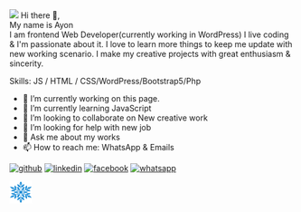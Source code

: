 <img src="https://media.licdn.com/dms/image/v2/D4E16AQHrFQFw_PN-eQ/profile-displaybackgroundimage-shrink_350_1400/profile-displaybackgroundimage-shrink_350_1400/0/1739020651740?e=1744848000&v=beta&t=FAEL-19ycZXuvRYM_LOxpxf-ZMKs0XOP1xhqPhTcJkE">
Hi there 👋, <br>My name is Ayon
<br>I am frontend Web Developer(currently working in WordPress)
I live coding & I'm passionate about it. I love to learn more things to keep me update with new working scenario. I make my creative projects with great enthusiasm & sincerity.  

Skills: JS / HTML / CSS/WordPress/Bootstrap5/Php

- 🔭 I’m currently working on this page. 
- 🌱 I’m currently learning JavaScript 
- 👯 I’m looking to collaborate on New creative work 
- 🤔 I’m looking for help with new job  
- 💬 Ask me about my works 
- 📫 How to reach me: WhatsApp & Emails 


[<img src='https://cdn.jsdelivr.net/npm/simple-icons@3.0.1/icons/github.svg' alt='github' height='40'>](https://github.com/dev-bishwendu)  [<img src='https://cdn.jsdelivr.net/npm/simple-icons@3.0.1/icons/linkedin.svg' alt='linkedin' height='40'>](https://www.linkedin.com/in/ayon-dev/)  [<img src='https://cdn.jsdelivr.net/npm/simple-icons@3.0.1/icons/facebook.svg' alt='facebook' height='40'>](https://www.facebook.com/ayon.sarker)  [<img src='https://cdn.jsdelivr.net/npm/simple-icons@3.0.1/icons/whatsapp.svg' alt='whatsapp' height='40'>](https://wa.me/+8801304919269)  

<a href='https://archiveprogram.github.com/'><img src='https://raw.githubusercontent.com/acervenky/animated-github-badges/master/assets/acbadge.gif' width='40' height='40'></a> 

